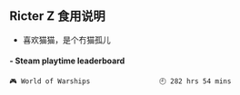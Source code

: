 ## Ricter Z 食用说明
- 喜欢猫猫，是个冇猫孤儿

<!-- steam-box start -->
#### - Steam playtime leaderboard
```text
🎮 World of Warships                 🕘 282 hrs 54 mins
```
<!-- Powered by https://github.com/YouEclipse/steam-box . -->
<!-- steam-box end -->
